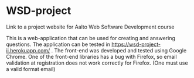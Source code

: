 # WSD-project
Link to a project website for Aalto Web Software Development course


This is a web-application that can be used for creating and answering questions. The application can be tested in https://wsd-project-ii.herokuapp.com/ .
The front-end was developed and tested using Google Chrome. One of the front-end libraries has a bug with Firefox, so email validation at registration does not work correctly for Firefox. (One must use a valid format email)
